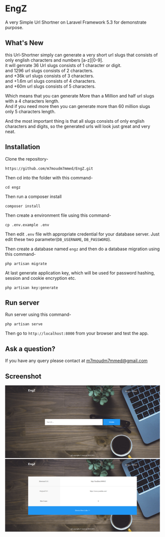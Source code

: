 # EngZ
A very Simple Url Shortner on Laravel Framework 5.3 for demonstrate purpose.

## What's New
this Url-Shortner simply can generate a very short url slugs that consists of only english characters and numbers [a-z][0-9].  
it will genrate 36 Url slugs consists of 1 character or digit.  
and 1296 url slugs consists of 2 characters.  
and +36k url slugs consists of 3 characters.  
and +1.6m url slugs consists of 4 characters.  
and +60m url slugs consists of 5 characters.  

Which means that you can generate More than a Million and half url slugs with a 4 characters length.  
And if you need more then you can generate more than 60 million slugs only 5 characters length.  

And the most important thing is that all slugs consists of only english characters and digits, so the generated urls will look just great and very neat.  


## Installation

Clone the repository-
```
https://github.com/m7moudm7mmed/EngZ.git
```

Then cd into the folder with this command-
```
cd engz
```

Then run a composer install
```
composer install
```

Then create a environment file using this command-
```
cp .env.example .env
```

Then edit `.env` file with appropriate credential for your database server. Just edit these two parameter(`DB_USERNAME`, `DB_PASSWORD`).

Then create a database named `engz` and then do a database migration using this command-
```
php artisan migrate
```


At last generate application key, which will be used for password hashing, session and cookie encryption etc.
```
php artisan key:generate
```

## Run server

Run server using this command-
```
php artisan serve
```


Then go to `http://localhost:8000` from your browser and test the app.



## Ask a question?

If you have any query please contact at m7moudm7mmed@gmail.com

## Screenshot

![Home Page](/screenshots/1.png)
![Statistcs Page](/screenshots/2.png)
